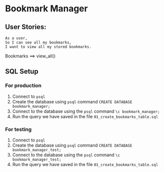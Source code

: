 # Bookmark Manager

## User Stories:

```
As a user,
So I can see all my bookmarks,
I want to view all my stored bookmarks.
```

Bookmarks ==> view_all()

## SQL Setup

### For production

1. Connect to `psql`
2. Create the database using `psql` command `CREATE DATABASE bookmark_manager;`
3. Connect to the database using the `psql` command `\c bookmark_manager;`
4. Run the query we have saved in the file `01_create_bookmarks_table.sql`

### For testing

1. Connect to `psql`
2. Create the database using `psql` command `CREATE DATABASE bookmark_manager_test;`
3. Connect to the database using the `psql` command `\c bookmark_manager_test;`
4. Run the query we have saved in the file `01_create_bookmarks_table.sql`
